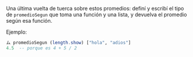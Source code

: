 Una última vuelta de tuerca sobre estos promedios: definí y escribí el tipo de `promedioSegun` que toma una función y una lista, y devuelva el promedio según esa función.

Ejemplo:

```haskell
ム promedioSegun (length.show) ["hola", "adios"]
4.5  -- porque es 4 + 5 / 2
```